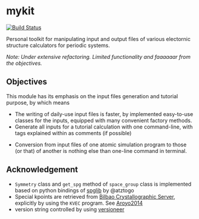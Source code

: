 # mykit

[![Build Status](https://travis-ci.org/minyez/mykit.png?branch=master)](https://travis-ci.org/minyez/mykit)

Personal toolkit for manipulating input and output files of various electornic structure calculators for periodic systems.

*Note: Under extensive refactoring. Limited functionality and faaaaaar from the objectives.*

## Objectives

<!-- *This python module has no intention, and is definitely unable to compete with the repsected [ASE](https://wiki.fysik.dtu.dk/ase/) module.*-->

This module has its emphasis on the input files generation and tutorial purpose, by which means

- The writing of daily-use input files is faster, by implemented easy-to-use classes for the inputs, equipped with many convenient factory methods.
- Generate all inputs for a tutorial calculation with one command-line, with tags explained within as comments (if possible)
<!-- - A series of calculations can be run by statements within a python script, as in [ASE](https://wiki.fysik.dtu.dk/ase/). And it also provides an alternative to run in a bash script, with each command line a self-explained -->
- Conversion from input files of one atomic simulation program to those (or that) of another is nothing else than one-line command in terminal.

## Acknowledgement

- `Symmetry` class and `get_spg` method of `space_group` class is implemented based on python bindings of [spglib](https://atztogo.github.io/spglib/python-spglib.html) by @atztogo
- Special kpoints are retrieved from [Bilbao Crystallographic Server](http://www.cryst.ehu.es), explicitly by using the `KVEC` program. See [Aroyo2014](https://dx.doi.org/10.1107/S205327331303091X)
- version string controlled by using [versioneer](https://github.com/warner/python-versioneer)

<!-- Currently partially supported codes:

- [VASP](http://www.vasp.at/)
- [WIEN2K](http://susi.theochem.tuwien.ac.at/)
- [ABINIT](https://www.abinit.org/) -->
